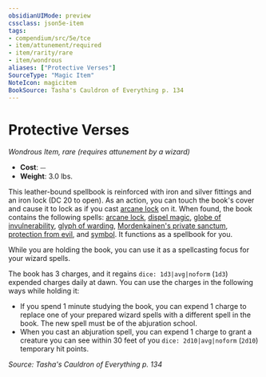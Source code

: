```yaml
---
obsidianUIMode: preview
cssclass: json5e-item
tags:
- compendium/src/5e/tce
- item/attunement/required
- item/rarity/rare
- item/wondrous
aliases: ["Protective Verses"]
SourceType: "Magic Item"
NoteIcon: magicitem
BookSource: Tasha's Cauldron of Everything p. 134
---
```

# Protective Verses
*Wondrous Item, rare (requires attunement by a wizard)*  

- **Cost**: ⏤
- **Weight**: 3.0 lbs.

This leather-bound spellbook is reinforced with iron and silver fittings and an iron lock (DC 20 to open). As an action, you can touch the book's cover and cause it to lock as if you cast [arcane lock](/3-Mechanics/CLI/spells/arcane-lock.md) on it. When found, the book contains the following spells: [arcane lock](/3-Mechanics/CLI/spells/arcane-lock.md), [dispel magic](/3-Mechanics/CLI/spells/dispel-magic.md), [globe of invulnerability](/3-Mechanics/CLI/spells/globe-of-invulnerability.md), [glyph of warding](/3-Mechanics/CLI/spells/glyph-of-warding.md), [Mordenkainen's private sanctum](/3-Mechanics/CLI/spells/mordenkainens-private-sanctum.md), [protection from evil](/3-Mechanics/CLI/spells/protection-from-evil-and-good.md), and [symbol](/3-Mechanics/CLI/spells/symbol.md). It functions as a spellbook for you.

While you are holding the book, you can use it as a spellcasting focus for your wizard spells.

The book has 3 charges, and it regains `dice: 1d3|avg|noform` (`1d3`) expended charges daily at dawn. You can use the charges in the following ways while holding it:

- If you spend 1 minute studying the book, you can expend 1 charge to replace one of your prepared wizard spells with a different spell in the book. The new spell must be of the abjuration school.  
- When you cast an abjuration spell, you can expend 1 charge to grant a creature you can see within 30 feet of you `dice: 2d10|avg|noform` (`2d10`) temporary hit points.  

*Source: Tasha's Cauldron of Everything p. 134*